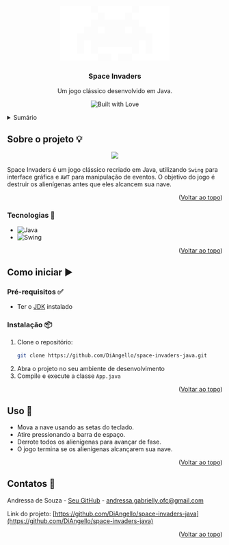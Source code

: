 <a id="readme-top"></a>
<!-- PROJECT LOGO -->
<br />
<div align="center">
  <a href="https://github.com/DiAngello">
    <img src="alien.png" alt="Logo">
  </a>

  <h3 align="center">Space Invaders</h3>

  <p align="center">
    Um jogo clássico desenvolvido em Java.
    <br /></p>
</div>

<p align="center">
  <img src="https://forthebadge.com/images/badges/built-with-love.png" alt="Built with Love">
</p>

<!-- TABLE OF CONTENTS -->
<details>
  <summary>Sumário</summary>
  <ol>
    <li>
      <a href="#about-the-project">Sobre o projeto</a>
      <ul>
        <li><a href="#built-with">Tecnologias</a></li>
      </ul>
    </li>
    <li>
      <a href="#getting-started">Como iniciar</a>
      <ul>
        <li><a href="#prerequisites">Pré-requisitos</a></li>
        <li><a href="#installation">Instalação</a></li>
      </ul>
    </li>
    <li><a href="#usage">Uso</a></li>
    <li><a href="#contact">Contatos</a></li>
  </ol>
</details>

<!-- ABOUT THE PROJECT -->
## Sobre o projeto 💡 

<p align="center">
  <img src="demo-space-invaders.gif" width="400">
</p>

Space Invaders é um jogo clássico recriado em Java, utilizando `Swing` para interface gráfica e `AWT` para manipulação de eventos. O objetivo do jogo é destruir os alienígenas antes que eles alcancem sua nave.

<p align="right">(<a href="#readme-top">Voltar ao topo</a>)</p>

<!-- BUILT WITH -->
### Tecnologias 🚀

* ![Java](https://img.shields.io/badge/Java-ED8B00?style=for-the-badge&logo=java&logoColor=white)
* ![Swing](https://img.shields.io/badge/Swing-007396?style=for-the-badge&logo=java&logoColor=white)

<p align="right">(<a href="#readme-top">Voltar ao topo</a>)</p>

<!-- GETTING STARTED -->
## Como iniciar ▶️

### Pré-requisitos ✅

- Ter o [JDK](https://www.oracle.com/java/technologies/javase-downloads.html) instalado

### Instalação 📦

1. Clone o repositório:
   ```sh
   git clone https://github.com/DiAngello/space-invaders-java.git
   ```
2. Abra o projeto no seu ambiente de desenvolvimento
3. Compile e execute a classe `App.java`

<p align="right">(<a href="#readme-top">Voltar ao topo</a>)</p>

<!-- USAGE EXAMPLES -->
## Uso 📌

- Mova a nave usando as setas do teclado.
- Atire pressionando a barra de espaço.
- Derrote todos os alienígenas para avançar de fase.
- O jogo termina se os alienígenas alcançarem sua nave.

<p align="right">(<a href="#readme-top">Voltar ao topo</a>)</p>

<!-- CONTACT -->
## Contatos 🌟

Andressa de Souza - [Seu GitHub](https://github.com/DiAngello) - andressa.gabrielly.ofc@gmail.com

Link do projeto: [https://github.com/DiAngello/space-invaders-java](https://github.com/DiAngello/space-invaders-java)

<p align="right">(<a href="#readme-top">Voltar ao topo</a>)</p>
